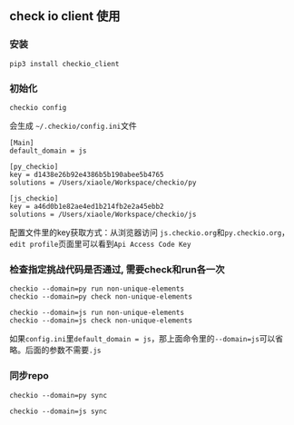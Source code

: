 ## check io client 使用
### 安装
```
pip3 install checkio_client
```

### 初始化
```
checkio config
```
会生成 `~/.checkio/config.ini`文件
```
[Main]
default_domain = js

[py_checkio]
key = d1438e26b92e4386b5b190abee5b4765
solutions = /Users/xiaole/Workspace/checkio/py

[js_checkio]
key = a46d0b1e82ae4ed1b214fb2e2a45ebb2
solutions = /Users/xiaole/Workspace/checkio/js
```

配置文件里的key获取方式：从浏览器访问 `js.checkio.org`和`py.checkio.org`，`edit profile`页面里可以看到`Api Access Code Key`

### 检查指定挑战代码是否通过, 需要check和run各一次
```shell
checkio --domain=py run non-unique-elements
checkio --domain=py check non-unique-elements
```
```shell
checkio --domain=js run non-unique-elements
checkio --domain=js check non-unique-elements
```
如果`config.ini`里`default_domain = js`，那上面命令里的`--domain=js`可以省略。后面的参数不需要`.js`

### 同步repo
```shell
checkio --domain=py sync
```
```shell
checkio --domain=js sync
```
